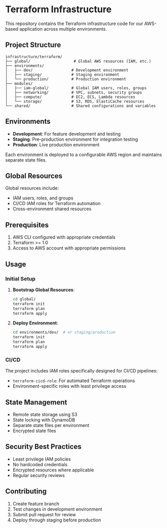 # Terraform Infrastructure

This repository contains the Terraform infrastructure code for our AWS-based application across multiple environments.

## Project Structure

```
infrastructure/terraform/
├── global/                   # Global AWS resources (IAM, etc.)
├── environments/
│   ├── dev/                 # Development environment
│   ├── staging/             # Staging environment
│   └── production/          # Production environment
├── modules/
│   ├── iam-global/          # Global IAM users, roles, groups
│   ├── networking/          # VPC, subnets, security groups
│   ├── compute/             # EC2, ECS, Lambda resources
│   └── storage/             # S3, RDS, ElastiCache resources
└── shared/                  # Shared configurations and variables
```

## Environments

- **Development**: For feature development and testing
- **Staging**: Pre-production environment for integration testing
- **Production**: Live production environment

Each environment is deployed to a configurable AWS region and maintains separate state files.

## Global Resources

Global resources include:

- IAM users, roles, and groups
- CI/CD IAM roles for Terraform automation
- Cross-environment shared resources

## Prerequisites

1. AWS CLI configured with appropriate credentials
2. Terraform >= 1.0
3. Access to AWS account with appropriate permissions

## Usage

### Initial Setup

1. **Bootstrap Global Resources**:

   ```bash
   cd global/
   terraform init
   terraform plan
   terraform apply
   ```

2. **Deploy Environment**:

   ```bash
   cd environments/dev/  # or staging/production
   terraform init
   terraform plan
   terraform apply
   ```

### CI/CD

The project includes IAM roles specifically designed for CI/CD pipelines:

- `terraform-cicd-role`: For automated Terraform operations
- Environment-specific roles with least privilege access

## State Management

- Remote state storage using S3
- State locking with DynamoDB
- Separate state files per environment
- Encrypted state files

## Security Best Practices

- Least privilege IAM policies
- No hardcoded credentials
- Encrypted resources where applicable
- Regular security reviews

## Contributing

1. Create feature branch
2. Test changes in development environment
3. Submit pull request for review
4. Deploy through staging before production
